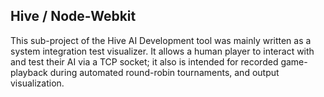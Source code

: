 ## Hive / Node-Webkit

This sub-project of the Hive AI Development tool was mainly written as a system integration test visualizer.
It allows a human player to interact with and test their AI via a TCP socket; it also is intended for
recorded game-playback during automated round-robin tournaments, and output visualization.
